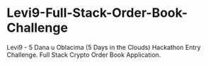 # Levi9-Full-Stack-Order-Book-Challenge
Levi9 - 5 Dana u Oblacima (5 Days in the Clouds) Hackathon Entry Challenge. Full Stack Crypto Order Book Application.
